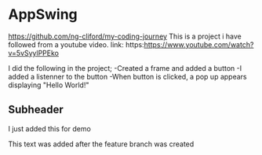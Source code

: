 # AppSwing
https://github.com/ng-cliford/my-coding-journey
This is a project i have followed from a youtube video. 
link: https:https://www.youtube.com/watch?v=5vSyylPPEko

I did the following in the project;
-Created a frame and added a button 
-I added a listenner to the button
-When button is clicked, a pop up appears displaying 
"Hello World!"

## Subheader 

I just added this for demo

This text was added after the feature branch was created 